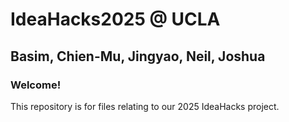 # IdeaHacks2025 @ UCLA
## Basim, Chien-Mu, Jingyao, Neil, Joshua
### Welcome!
This repository is for files relating to our 2025 IdeaHacks project.